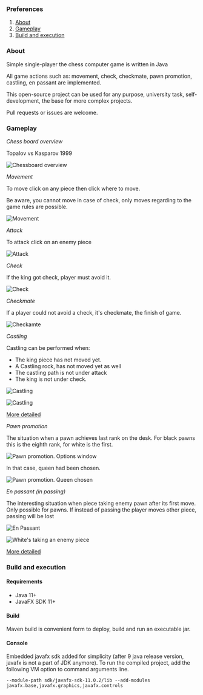 ### Preferences

1. [About](#about)
2. [Gameplay](#gameplay)
3. [Build and execution](#build-and-execution)


### About


Simple single-player the chess computer game is written in Java

All game actions such as: movement, check, checkmate, pawn promotion, castling, en passant are implemented.

This open-source project can be used for any purpose, university task, self-development, the base for more complex projects.

Pull requests or issues are welcome.


### Gameplay


*Chess board overview*

Topalov vs Kasparov 1999

![Chessboard overview](https://github.com/kurisumakise2011/chess/raw/master/readme/chessboard.png)

*Movement*

To move click on any piece then click where to move.

Be aware, you cannot move in case of check, only moves regarding to the game rules are possible.

![Movement](https://github.com/kurisumakise2011/chess/raw/master/readme/movement.png)

*Attack*

To attack click on an enemy piece

![Attack](https://github.com/kurisumakise2011/chess/raw/master/readme/struggle.png)

*Check*

If the king got check, player must avoid it.

![Check](https://github.com/kurisumakise2011/chess/raw/master/readme/check.png)

*Checkmate*

If a player could not avoid a check, it's checkmate, the finish of game.

![Checkamte](https://github.com/kurisumakise2011/chess/raw/master/readme/checkmate.png)


*Castling*

Castling can be performed when:

* The king piece has not moved yet.
* A Castling rock, has not moved yet as well
* The castling path is not under attack
* The king is not under check.

![Castling](https://github.com/kurisumakise2011/chess/raw/master/readme/castling_1.png)

![Castling](https://github.com/kurisumakise2011/chess/raw/master/readme/castling_2.png)

[More detailed](https://en.wikipedia.org/wiki/Castling)


*Pawn promotion*


The situation when a pawn achieves last rank on the desk. 
For black pawns this is the eighth rank, for white is the first.

![Pawn promotion. Options window](https://github.com/kurisumakise2011/chess/raw/master/readme/promotion_1.png)

In that case, queen had been chosen.

![Pawn promotion. Queen chosen](https://github.com/kurisumakise2011/chess/raw/master/readme/promotion_2.png)

*En passant (in passing)*

The interesting situation when piece taking enemy pawn after its first move.
Only possible for pawns. If instead of passing the player moves other piece, passing will be lost

![En Passant](https://github.com/kurisumakise2011/chess/raw/master/readme/passant_1.png)

![White's taking an enemy piece](https://github.com/kurisumakise2011/chess/raw/master/readme/passant_2.png)

[More detailed](https://en.wikipedia.org/wiki/En_passant)


### Build and execution

#### Requirements

* Java 11+
* JavaFX SDK 11+

#### Build

Maven build is convenient form to deploy, build and run an executable jar.


#### Console

Embedded javafx sdk added for simplicity (after 9 java release version, javafx is not a part of JDK anymore). To run the compiled project, add the following VM option to command arguments line.

```--module-path sdk/javafx-sdk-11.0.2/lib --add-modules javafx.base,javafx.graphics,javafx.controls```

